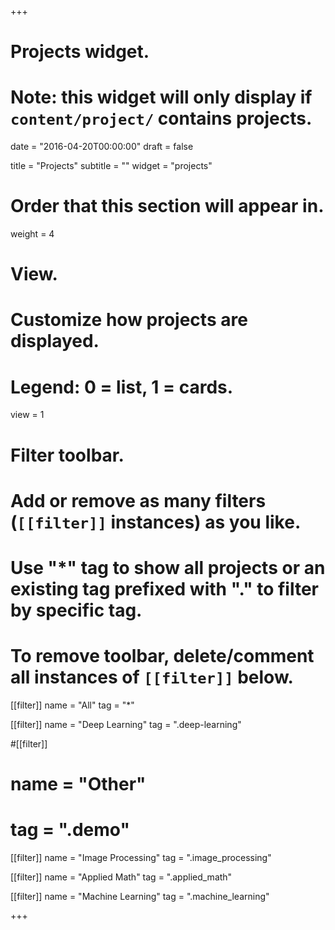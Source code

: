 +++
# Projects widget.
# Note: this widget will only display if `content/project/` contains projects.

date = "2016-04-20T00:00:00"
draft = false

title = "Projects"
subtitle = ""
widget = "projects"

# Order that this section will appear in.
weight = 4

# View.
# Customize how projects are displayed.
# Legend: 0 = list, 1 = cards.
view = 1

# Filter toolbar.
# Add or remove as many filters (`[[filter]]` instances) as you like.
# Use "*" tag to show all projects or an existing tag prefixed with "." to filter by specific tag.
# To remove toolbar, delete/comment all instances of `[[filter]]` below.
[[filter]]
  name = "All"
  tag = "*"
  
[[filter]]
  name = "Deep Learning"
  tag = ".deep-learning"

#[[filter]]
#  name = "Other"
#  tag = ".demo"

  
[[filter]]
  name = "Image Processing"
  tag = ".image_processing"
  
  [[filter]]
  name = "Applied Math"
  tag = ".applied_math"
  
  [[filter]]
  name = "Machine Learning"
  tag = ".machine_learning"
  
  
+++

